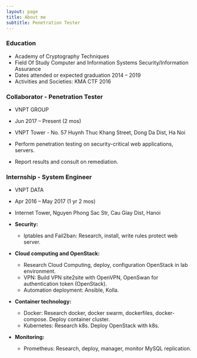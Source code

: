 ```yaml
---
layout: page
title: About me
subtitle: Penetration Tester
---
```


### Education
- Academy of Cryptography Techniques
- Field Of Study Computer and Information Systems Security/Information Assurance
- Dates attended or expected graduation 2014 – 2019
- Activities and Societies: KMA CTF 2016

### Collaborator - Penetration Tester
- VNPT GROUP
- Jun 2017 – Present (2 mos)
- VNPT Tower - No. 57 Huynh Thuc Khang Street, Dong Da Dist, Ha Noi

- Perform penetration testing on security-critical web applications, servers.
- Report results and consult on remediation.

### Internship - System Engineer
- VNPT DATA
- Apr 2016 – May 2017 (1 yr 2 mos)
- Internet Tower, Nguyen Phong Sac Str, Cau Giay Dist, Hanoi

- **Security:**
  - Iptables and Fail2ban: Research, install, write rules protect web server.

- **Cloud computing and OpenStack:**
  - Research Cloud Computing, deploy, configuration OpenStack in lab environment.
  - VPN: Build VPN site2site with OpenVPN, OpenSwan for authentication token (OpenStack).
  - Automation deployment: Ansible, Kolla.

- **Container technology:**
  - Docker: Research docker, docker swarm, dockerfiles, docker-compose. Deploy container cluster.
  - Kubernetes: Research k8s. Deploy OpenStack with k8s.

- **Monitoring:**
  - Prometheus: Research, deploy, manager, monitor MySQL replication.